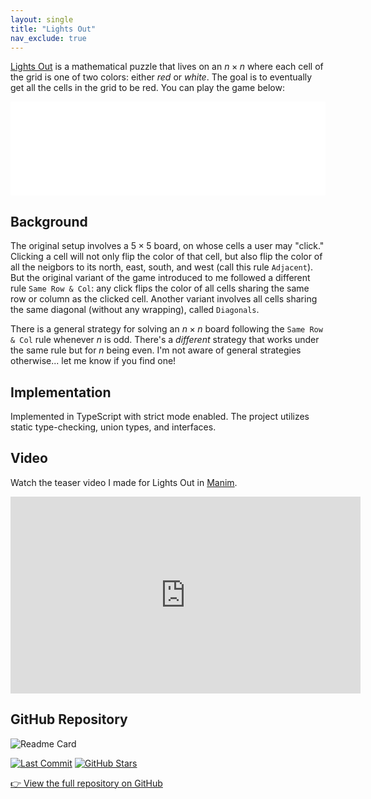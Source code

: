 ```yaml
---
layout: single
title: "Lights Out"
nav_exclude: true
---
```


[Lights Out](https://mathworld.wolfram.com/LightsOutPuzzle.html) is a mathematical puzzle that lives on an $n \times n$ where each cell of the grid is one of two colors: either *red* or *white*. The goal is to eventually get all the cells in the grid to be red. You can play the game below:

<iframe id="lightsOutFrame" 
        src="/my_assets/html/Lights_Out.html" 
        style="width: 100%; border: none;"
        onload="resizeIframe(this)"></iframe>

<script>
  function resizeIframe(iframe) {
    // Ensure that the content is available and measurable.
    if (iframe.contentDocument && iframe.contentDocument.documentElement) {
      iframe.style.height = iframe.contentDocument.documentElement.scrollHeight + 'px';
    }
  }
</script>

## Background

The original setup involves a $5 \times 5$ board, on whose cells a user may "click." Clicking a cell will not only flip the color of that cell, but also flip the color of all the neigbors to its north, east, south, and west (call this rule `Adjacent`). But the original variant of the game introduced to me followed a different rule `Same Row & Col`: any click flips the color of all cells sharing the same row or column as the clicked cell. Another variant involves all cells sharing the same diagonal (without any wrapping), called `Diagonals`. 

There is a general strategy for solving an $n \times n$ board following the `Same Row & Col` rule whenever $n$ is odd. There's a *different* strategy that works under the same rule but for $n$ being even. I'm not aware of general strategies otherwise... let me know if you find one! 

## Implementation

Implemented in TypeScript with strict mode enabled. The project utilizes static type-checking, union types, and interfaces. 

## Video

Watch the teaser video I made for Lights Out in [Manim](Manim.html).

<iframe width="560" height="315" 
    src="https://www.youtube.com/embed/hg7bFiNvHS0?si=vzZmb_HxlpfeKJwe" 
    title="YouTube video player" frameborder="0" 
    allow="accelerometer; autoplay; clipboard-write; encrypted-media; gyroscope; picture-in-picture" 
    allowfullscreen>
</iframe>

## GitHub Repository

![Readme Card](https://github-readme-stats.vercel.app/api/pin/?username=RaymondTana&repo=Lights_Out)

[![Last Commit](https://img.shields.io/github/last-commit/RaymondTana/Lights_Out)](https://github.com/RaymondTana/Lights_Out) [![GitHub Stars](https://img.shields.io/github/stars/RaymondTana/Lights_Out?style=social)](https://github.com/RaymondTana/Lights_Out)

[👉 View the full repository on GitHub](https://github.com/RaymondTana/Lights_Out)